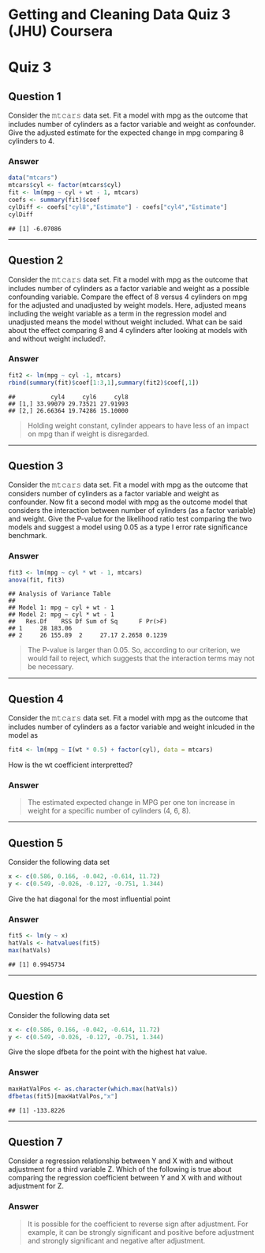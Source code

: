 # Getting and Cleaning Data Quiz 3 (JHU) Coursera

# Quiz 3
## Question 1

Consider the 𝚖𝚝𝚌𝚊𝚛𝚜 data set. Fit a model with mpg as the outcome that includes number of cylinders as a factor variable and weight as confounder. Give the adjusted estimate for the expected change in mpg comparing 8 cylinders to 4.



### Answer


```r
data("mtcars")
mtcars$cyl <- factor(mtcars$cyl)
fit <- lm(mpg ~ cyl + wt - 1, mtcars)
coefs <- summary(fit)$coef
cylDiff <- coefs["cyl8","Estimate"] - coefs["cyl4","Estimate"]
cylDiff
```

```
## [1] -6.07086
```

---

## Question 2

Consider the 𝚖𝚝𝚌𝚊𝚛𝚜 data set. Fit a model with mpg as the outcome that includes number of cylinders as a factor variable and weight as a possible confounding variable. Compare the effect of 8 versus 4 cylinders on mpg for the adjusted and unadjusted by weight models. Here, adjusted means including the weight variable as a term in the regression model and unadjusted means the model without weight included. What can be said about the effect comparing 8 and 4 cylinders after looking at models with and without weight included?.

### Answer


```r
fit2 <- lm(mpg ~ cyl -1, mtcars)
rbind(summary(fit)$coef[1:3,1],summary(fit2)$coef[,1])
```

```
##          cyl4     cyl6     cyl8
## [1,] 33.99079 29.73521 27.91993
## [2,] 26.66364 19.74286 15.10000
```

> Holding weight constant, cylinder appears to have less of an impact on mpg than if weight is disregarded.

---

## Question 3

Consider the 𝚖𝚝𝚌𝚊𝚛𝚜 data set. Fit a model with mpg as the outcome that considers number of cylinders as a factor variable and weight as confounder. Now fit a second model with mpg as the outcome model that considers the interaction between number of cylinders (as a factor variable) and weight. Give the P-value for the likelihood ratio test comparing the two models and suggest a model using 0.05 as a type I error rate significance benchmark.


### Answer


```r
fit3 <- lm(mpg ~ cyl * wt - 1, mtcars)
anova(fit, fit3)
```

```
## Analysis of Variance Table
## 
## Model 1: mpg ~ cyl + wt - 1
## Model 2: mpg ~ cyl * wt - 1
##   Res.Df    RSS Df Sum of Sq      F Pr(>F)
## 1     28 183.06                           
## 2     26 155.89  2     27.17 2.2658 0.1239
```

>The P-value is larger than 0.05. So, according to our criterion, we would fail to reject, which suggests that the interaction terms may not be necessary.

---

## Question 4

Consider the 𝚖𝚝𝚌𝚊𝚛𝚜 data set. Fit a model with mpg as the outcome that includes number of cylinders as a factor variable and weight inlcuded in the model as


```r
fit4 <- lm(mpg ~ I(wt * 0.5) + factor(cyl), data = mtcars)
```

How is the wt coefficient interpretted?


### Answer

> The estimated expected change in MPG per one ton increase in weight for a specific number of cylinders (4, 6, 8).


---

## Question 5

Consider the following data set


```r
x <- c(0.586, 0.166, -0.042, -0.614, 11.72)
y <- c(0.549, -0.026, -0.127, -0.751, 1.344)
```

Give the hat diagonal for the most influential point



### Answer


```r
fit5 <- lm(y ~ x)
hatVals <- hatvalues(fit5)
max(hatVals)
```

```
## [1] 0.9945734
```

---

## Question 6

Consider the following data set



```r
x <- c(0.586, 0.166, -0.042, -0.614, 11.72)
y <- c(0.549, -0.026, -0.127, -0.751, 1.344)
```

Give the slope dfbeta for the point with the highest hat value.

### Answer


```r
maxHatValPos <- as.character(which.max(hatVals))
dfbetas(fit5)[maxHatValPos,"x"]
```

```
## [1] -133.8226
```

---

## Question 7
Consider a regression relationship between Y and X with and without adjustment for a third variable Z. Which of the following is true about comparing the regression coefficient between Y and X with and without adjustment for Z.




### Answer

>It is possible for the coefficient to reverse sign after adjustment. For example, it can be strongly significant and positive before adjustment and strongly significant and negative after adjustment.
